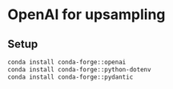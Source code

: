 # OpenAI for upsampling 

## Setup

```bash
conda install conda-forge::openai
conda install conda-forge::python-dotenv
conda install conda-forge::pydantic

```
